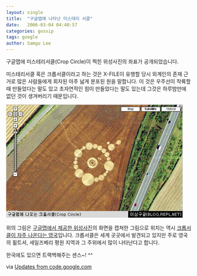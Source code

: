 ```yaml
---
layout: single
title:  "구글맵에 나타난 미스테리 서클"
date:   2006-03-04 04:40:57
categories: gossip
tags: google
author: Samgu Lee
---
```

구글맵에 미스테리서클(Crop Circle)이 찍힌 위성사진의 좌표가 공개되었습니다.

미스테리서클 혹은 크롭서클이라고 하는 것은 X-FILE이 유행할 당시 외계인의 존재 근거로 많은 사람들에게 회자된 아주 넒게 분포된 원을 말합니다. 이 것은 우주선이 착륙할 때 만들었다는 말도 있고 초자연적인 힘이 만들었다는 말도 있는데 그것은 하루밤만에 없던 것이 생겨버리기 때문입니다.

![구글맵에 나타난 크롭서클(Crop Circle)](/assets/crop_circle_from_googlemap.jpg)

위의 그림은 [구글맵에서 제공한 위성사진](http://maps.google.co.uk/maps?f=q&hl=en&t=k&ll=53.531758,-1.356699&spn=0.001121,0.002838&t=k)의 화면을 캡쳐한 그림으로 위치는 역시 [크롭서클이 자주 나온다는 영국](http://myhome.naver.com/2yoho/circle.htm)입니다. 크롭서클은 세계 곳곳에서 발견되고 있지만 주로 영국의 휠트셔, 세일즈베리 평원 지역과 그 주위에서 많이 나타난다고 합니다.

한국에도 있으면 트랙백해주는 센스~! ^^

via  [Updates from code.google.com](http://google-code-updates.blogspot.com/2006/02/huh-crop-circles-on-google-maps.html)
